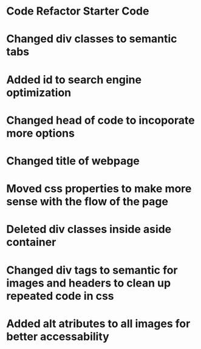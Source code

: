 # Code Refactor Starter Code
# Changed div classes to semantic tabs
# Added id to search engine optimization 
# Changed head of code to incoporate more options 
# Changed title of webpage
# Moved css properties to make more sense with the flow of the page
# Deleted div classes inside aside container
# Changed div tags to semantic for images and headers to clean up repeated code in css
# Added alt atributes to all images for better accessability
